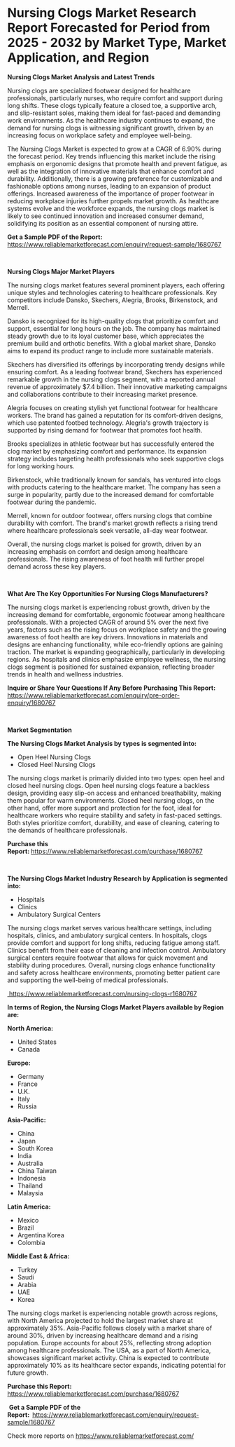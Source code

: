 <p><h1>Nursing Clogs Market Research Report Forecasted for Period from 2025 -  2032 by Market Type, Market Application, and Region</h1></p><p><strong>Nursing Clogs Market Analysis and Latest Trends</strong></p>
<p><p>Nursing clogs are specialized footwear designed for healthcare professionals, particularly nurses, who require comfort and support during long shifts. These clogs typically feature a closed toe, a supportive arch, and slip-resistant soles, making them ideal for fast-paced and demanding work environments. As the healthcare industry continues to expand, the demand for nursing clogs is witnessing significant growth, driven by an increasing focus on workplace safety and employee well-being.</p><p>The Nursing Clogs Market is expected to grow at a CAGR of 6.90% during the forecast period. Key trends influencing this market include the rising emphasis on ergonomic designs that promote health and prevent fatigue, as well as the integration of innovative materials that enhance comfort and durability. Additionally, there is a growing preference for customizable and fashionable options among nurses, leading to an expansion of product offerings. Increased awareness of the importance of proper footwear in reducing workplace injuries further propels market growth. As healthcare systems evolve and the workforce expands, the nursing clogs market is likely to see continued innovation and increased consumer demand, solidifying its position as an essential component of nursing attire.</p></p>
<p><strong>Get a Sample PDF of the Report:&nbsp;</strong> <a href="https://www.reliablemarketforecast.com/enquiry/request-sample/1680767?utm_campaign=3511&utm_medium=2&utm_source=Github&utm_content=ia&utm_term=04042025&utm_id=nursing-clogs">https://www.reliablemarketforecast.com/enquiry/request-sample/1680767</a></p>
<p>&nbsp;</p>
<p><strong>Nursing Clogs Major Market Players</strong></p>
<p><p>The nursing clogs market features several prominent players, each offering unique styles and technologies catering to healthcare professionals. Key competitors include Dansko, Skechers, Alegria, Brooks, Birkenstock, and Merrell.</p><p>Dansko is recognized for its high-quality clogs that prioritize comfort and support, essential for long hours on the job. The company has maintained steady growth due to its loyal customer base, which appreciates the premium build and orthotic benefits. With a global market share, Dansko aims to expand its product range to include more sustainable materials.</p><p>Skechers has diversified its offerings by incorporating trendy designs while ensuring comfort. As a leading footwear brand, Skechers has experienced remarkable growth in the nursing clogs segment, with a reported annual revenue of approximately $7.4 billion. Their innovative marketing campaigns and collaborations contribute to their increasing market presence.</p><p>Alegria focuses on creating stylish yet functional footwear for healthcare workers. The brand has gained a reputation for its comfort-driven designs, which use patented footbed technology. Alegria's growth trajectory is supported by rising demand for footwear that promotes foot health.</p><p>Brooks specializes in athletic footwear but has successfully entered the clog market by emphasizing comfort and performance. Its expansion strategy includes targeting health professionals who seek supportive clogs for long working hours.</p><p>Birkenstock, while traditionally known for sandals, has ventured into clogs with products catering to the healthcare market. The company has seen a surge in popularity, partly due to the increased demand for comfortable footwear during the pandemic.</p><p>Merrell, known for outdoor footwear, offers nursing clogs that combine durability with comfort. The brand's market growth reflects a rising trend where healthcare professionals seek versatile, all-day wear footwear.</p><p>Overall, the nursing clogs market is poised for growth, driven by an increasing emphasis on comfort and design among healthcare professionals. The rising awareness of foot health will further propel demand across these key players.</p></p>
<p>&nbsp;</p>
<p><strong>What Are The Key Opportunities For Nursing Clogs Manufacturers?</strong></p>
<p><p>The nursing clogs market is experiencing robust growth, driven by the increasing demand for comfortable, ergonomic footwear among healthcare professionals. With a projected CAGR of around 5% over the next five years, factors such as the rising focus on workplace safety and the growing awareness of foot health are key drivers. Innovations in materials and designs are enhancing functionality, while eco-friendly options are gaining traction. The market is expanding geographically, particularly in developing regions. As hospitals and clinics emphasize employee wellness, the nursing clogs segment is positioned for sustained expansion, reflecting broader trends in health and wellness industries.</p></p>
<p><strong>Inquire or Share Your Questions If Any Before Purchasing This Report:</strong> <a href="https://www.reliablemarketforecast.com/enquiry/pre-order-enquiry/1680767?utm_campaign=3511&utm_medium=2&utm_source=Github&utm_content=ia&utm_term=04042025&utm_id=nursing-clogs">https://www.reliablemarketforecast.com/enquiry/pre-order-enquiry/1680767</a></p>
<p>&nbsp;</p>
<p><strong>Market Segmentation</strong></p>
<p><strong>The Nursing Clogs Market Analysis by types is segmented into:</strong></p>
<p><ul><li>Open Heel Nursing Clogs</li><li>Closed Heel Nursing Clogs</li></ul></p>
<p><p>The nursing clogs market is primarily divided into two types: open heel and closed heel nursing clogs. Open heel nursing clogs feature a backless design, providing easy slip-on access and enhanced breathability, making them popular for warm environments. Closed heel nursing clogs, on the other hand, offer more support and protection for the foot, ideal for healthcare workers who require stability and safety in fast-paced settings. Both styles prioritize comfort, durability, and ease of cleaning, catering to the demands of healthcare professionals.</p></p>
<p><strong>Purchase this Report:&nbsp;</strong><a href="https://www.reliablemarketforecast.com/purchase/1680767?utm_campaign=3511&utm_medium=2&utm_source=Github&utm_content=ia&utm_term=04042025&utm_id=nursing-clogs">https://www.reliablemarketforecast.com/purchase/1680767</a></p>
<p>&nbsp;</p>
<p><strong>The Nursing Clogs Market Industry Research by Application is segmented into:</strong></p>
<p><ul><li>Hospitals</li><li>Clinics</li><li>Ambulatory Surgical Centers</li></ul></p>
<p><p>The nursing clogs market serves various healthcare settings, including hospitals, clinics, and ambulatory surgical centers. In hospitals, clogs provide comfort and support for long shifts, reducing fatigue among staff. Clinics benefit from their ease of cleaning and infection control. Ambulatory surgical centers require footwear that allows for quick movement and stability during procedures. Overall, nursing clogs enhance functionality and safety across healthcare environments, promoting better patient care and supporting the well-being of medical professionals.</p></p>
<p><a href="https://www.reliablemarketforecast.com/nursing-clogs-r1680767?utm_campaign=3511&utm_medium=2&utm_source=Github&utm_content=ia&utm_term=04042025&utm_id=nursing-clogs">&nbsp;https://www.reliablemarketforecast.com/nursing-clogs-r1680767</a></p>
<p><strong>In terms of Region, the Nursing Clogs Market Players available by Region are:</strong></p>
<p>
    <p> <strong> North America: </strong>
        <ul>
            <li>United States</li>
            <li>Canada</li>
        </ul>
        </p> 
    <p> <strong> Europe: </strong>
        <ul>
            <li>Germany</li>
            <li>France</li>
            <li>U.K.</li>
            <li>Italy</li>
            <li>Russia</li>
        </ul>
        </p> 
    <p> <strong> Asia-Pacific: </strong>
        <ul>
            <li>China</li>
            <li>Japan</li>
            <li>South Korea</li>
            <li>India</li>
            <li>Australia</li>
            <li>China Taiwan</li>
            <li>Indonesia</li>
            <li>Thailand</li>
            <li>Malaysia</li>
        </ul>
        </p> 
    <p> <strong> Latin America: </strong>
        <ul>
            <li>Mexico</li>
            <li>Brazil</li>
            <li>Argentina Korea</li>
            <li>Colombia</li>
        </ul>
        </p> 
    <p> <strong> Middle East & Africa: </strong>
        <ul>
            <li>Turkey</li>
            <li>Saudi</li>
            <li>Arabia</li>
            <li>UAE</li>
            <li>Korea</li>
        </ul>
    </p>
    </p>
<p><p>The nursing clogs market is experiencing notable growth across regions, with North America projected to hold the largest market share at approximately 35%. Asia-Pacific follows closely with a market share of around 30%, driven by increasing healthcare demand and a rising population. Europe accounts for about 25%, reflecting strong adoption among healthcare professionals. The USA, as a part of North America, showcases significant market activity. China is expected to contribute approximately 10% as its healthcare sector expands, indicating potential for future growth.</p></p>
<p><strong>Purchase this Report: </strong><a href="https://www.reliablemarketforecast.com/purchase/1680767?utm_campaign=3511&utm_medium=2&utm_source=Github&utm_content=ia&utm_term=04042025&utm_id=nursing-clogs">https://www.reliablemarketforecast.com/purchase/1680767</a></p>
<p>&nbsp;<strong>Get a Sample PDF of the Report:&nbsp;&nbsp;</strong><a href="https://www.reliablemarketforecast.com/enquiry/request-sample/1680767?utm_campaign=3511&utm_medium=2&utm_source=Github&utm_content=ia&utm_term=04042025&utm_id=nursing-clogs">https://www.reliablemarketforecast.com/enquiry/request-sample/1680767</a></p>
<p><strong></strong></p>
<p>Check more reports on <a href="https://www.reliablemarketforecast.com/?utm_campaign=3511&utm_medium=2&utm_source=Github&utm_content=ia&utm_term=04042025&utm_id=nursing-clogs">https://www.reliablemarketforecast.com/</a></p>